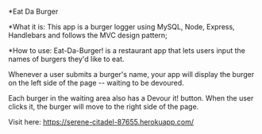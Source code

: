 *Eat Da Burger

*What it is:
This app is a burger logger using MySQL, Node, Express, Handlebars and follows the MVC design pattern; 
 

*How to use:
Eat-Da-Burger! is a restaurant app that lets users input the names of burgers they'd like to eat.


Whenever a user submits a burger's name, your app will display the burger on the left side of the page -- waiting to be devoured.


Each burger in the waiting area also has a Devour it! button. When the user clicks it, the burger will move to the right side of the page.


Visit here: https://serene-citadel-87655.herokuapp.com/
